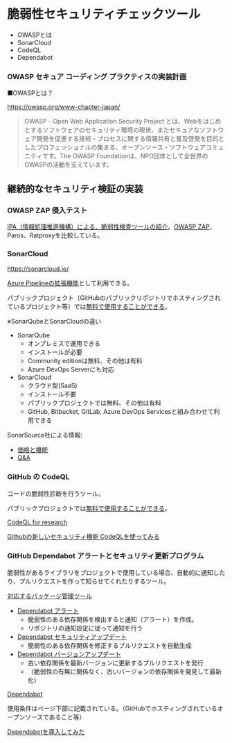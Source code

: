 # 脆弱性セキュリティチェックツール

- OWASPとは
- SonarCloud
- CodeQL
- Dependabot

### OWASP セキュア コーディング プラクティスの実装計画

■OWASPとは？

https://owasp.org/www-chapter-japan/

> OWASP - Open Web Application Security Project とは、Webをはじめとするソフトウェアのセキュリティ環境の現状、またセキュアなソフトウェア開発を促進する技術・プロセスに関する情報共有と普及啓発を目的としたプロフェッショナルの集まる、オープンソース・ソフトウェアコミュニティです。The OWASP Foundationは、NPO団体として全世界のOWASPの活動を支えています。

## 継続的なセキュリティ検証の実装

### OWASP ZAP 侵入テスト

[IPA（情報処理推進機構）による、脆弱性検査ツールの紹介](https://www.ipa.go.jp/about/technicalwatch/20131212.html)。[OWASP ZAP](https://owasp.org/www-project-zap/)、Paros、Ratproxyを比較している。

### SonarCloud

https://sonarcloud.io/

[Azure Pipelineの拡張機能](https://marketplace.visualstudio.com/items?itemName=SonarSource.sonarcloud)として利用できる。

パブリックプロジェクト（GitHubのパブリックリポジトリでホスティングされているプロジェクト等）では[無料で使用することができる](https://sonarcloud.io/pricing)。

※SonarQubeとSonarCloudの違い

- SonarQube
  - オンプレミスで運用できる
  - インストールが必要
  - Community editionは無料、その他は有料
  - Azure DevOps Serverにも対応
- SonarCloud
  - クラウド型(SaaS)
  - インストール不要
  - パブリックプロジェクトでは無料、その他は有料
  - GitHub, Bitbucket, GitLab, Azure DevOps Servicesと組み合わせて利用できる

SonarSource社による情報:

- [価格と機能](https://www.sonarsource.com/plans-and-pricing/)
- [Q&A](https://community.sonarsource.com/t/sonarcloud-vs-sonarqube/9557/2)

### GitHub の CodeQL

コードの脆弱性診断を行うツール。

パブリックプロジェクトでは[無料で使用することができる](https://project.nikkeibp.co.jp/idg/atcl/19/00002/00052/)。

[CodeQL for research](https://securitylab.github.com/tools/codeql/)

[Githubの新しいセキュリティ機能 CodeQLを使ってみる](https://security-index.hatenablog.com/entry/2020/06/05/211454)

### GitHub Dependabot アラートとセキュリティ更新プログラム

脆弱性があるライブラリをプロジェクトで使用している場合、自動的に通知したり、プルリクエストを作って知らせてくれたりするツール。

[対応するパッケージ管理ツール](https://docs.github.com/ja/code-security/supply-chain-security/understanding-your-software-supply-chain/about-the-dependency-graph#supported-package-ecosystems)

- [Dependabot アラート](https://docs.github.com/ja/code-security/supply-chain-security/managing-vulnerabilities-in-your-projects-dependencies/about-alerts-for-vulnerable-dependencies)
  - 脆弱性のある依存関係を検出すると通知（アラート）を作成。
  - リポジトリの通知設定に従って通知を行う
- [Dependabot セキュリティアップデート](https://docs.github.com/ja/code-security/supply-chain-security/managing-vulnerabilities-in-your-projects-dependencies/about-dependabot-security-updates)
  - 脆弱性のある依存関係を修正するプルリクエストを自動生成
- [Dependabot バージョンアップデート](https://docs.github.com/ja/code-security/supply-chain-security/keeping-your-dependencies-updated-automatically/about-dependabot-version-updates)
  - 古い依存関係を最新バージョンに更新するプルリクエストを発行
  - （脆弱性の有無に関係なく、古いバージョンの依存関係を発見して最新化）

[Dependabot](https://dependabot.com/)

使用条件はページ下部に記載されている。（GitHubでホスティングされているオープンソースであること等）

[Dependabotを導入してみた](https://dev.classmethod.jp/articles/dependabot-101/)
